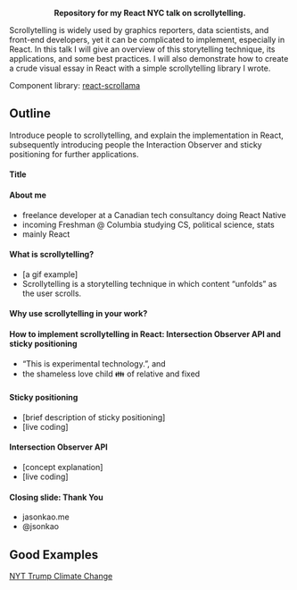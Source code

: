 <p align="center">
  <strong>Repository for my React NYC talk on scrollytelling.</strong>
</p>

Scrollytelling is widely used by graphics reporters, data scientists, and front-end developers, yet it can be complicated to implement, especially in React. In this talk I will give an overview of this storytelling technique, its applications, and some best practices. I will also demonstrate how to create a crude visual essay in React with a simple scrollytelling library I wrote.

Component library: [react-scrollama](https://github.com/jsonkao/react-scrollama)

## Outline

Introduce people to scrollytelling, and explain the implementation in React, subsequently introducing people the Interaction Observer and sticky positioning for further applications.

#### Title

#### About me
- freelance developer at a Canadian tech consultancy doing React Native
- incoming Freshman @ Columbia studying CS, political science, stats
- mainly React

#### What is scrollytelling?
- [a gif example]
- Scrollytelling is a storytelling technique in which content “unfolds” as the user scrolls.

#### Why use scrollytelling in your work?

#### How to implement scrollytelling in React: Intersection Observer API and sticky positioning
- “This is experimental technology.”, and
- the shameless love child 👪 of relative and fixed

#### Sticky positioning
- [brief description of sticky positioning]
- [live coding]

#### Intersection Observer API
- [concept explanation]
- [live coding]

#### Closing slide: Thank You
- jasonkao.me
- @jsonkao 

## Good Examples

[NYT Trump Climate Change](https://www.nytimes.com/interactive/2016/12/08/us/trump-climate-change.html)
